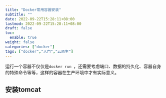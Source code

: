 ```yaml
---
title: "Docker常用容器安装"
subtitle: ""
date: 2022-09-22T15:28:11+08:00
lastmod: 2022-09-22T15:28:11+08:00
draft: false
toc:
  enable: true
weight: false
categories: ["docker"]
tags: ["docker","入门","云原生"]
---
```




运行一个容器不仅仅是`docker run `，还需要考虑端口、数据的持久化、容器自身的特殊命令等等，这样的容器在生产环境中才有实际意义。



## 安装tomcat

